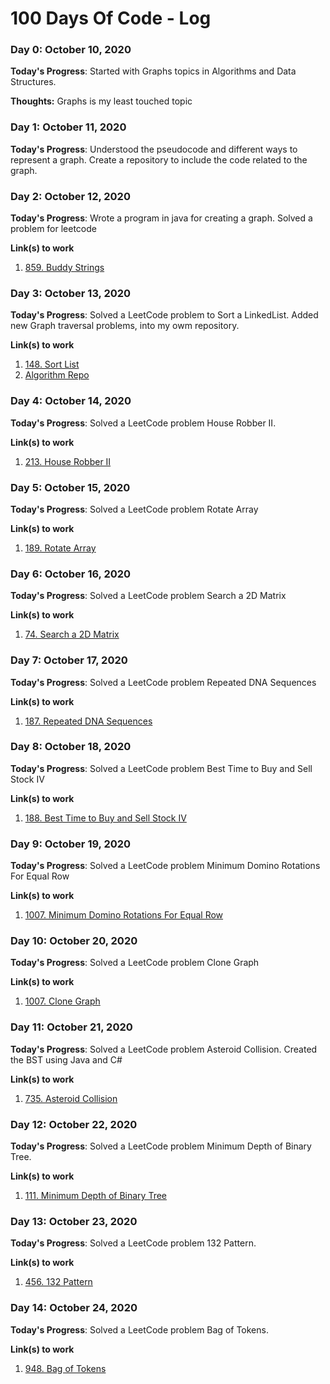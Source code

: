 # 100 Days Of Code - Log

### Day 0: October 10, 2020

**Today's Progress**: Started with Graphs topics in Algorithms and Data Structures.

**Thoughts:** Graphs is my least touched topic

### Day 1: October 11, 2020

**Today's Progress**: Understood the pseudocode and different ways to represent a graph. Create a repository to include the code related to the graph.

### Day 2: October 12, 2020

**Today's Progress**: Wrote a program in java for creating a graph. Solved a problem for leetcode

**Link(s) to work**
1. [859. Buddy Strings](https://leetcode.com/problems/buddy-strings/)

### Day 3: October 13, 2020

**Today's Progress**: Solved a LeetCode problem to Sort a LinkedList. Added new Graph traversal problems, into my owm repository.

**Link(s) to work**
1. [148. Sort List](https://leetcode.com/problems/sort-list/)
2. [Algorithm Repo](https://github.com/amitsamanta2307/algorithms)

### Day 4: October 14, 2020

**Today's Progress**: Solved a LeetCode problem House Robber II.

**Link(s) to work**
1. [213. House Robber II](https://leetcode.com/problems/house-robber-ii/)

### Day 5: October 15, 2020

**Today's Progress**: Solved a LeetCode problem Rotate Array

**Link(s) to work**
1. [189. Rotate Array](https://leetcode.com/problems/rotate-array/)

### Day 6: October 16, 2020

**Today's Progress**: Solved a LeetCode problem Search a 2D Matrix

**Link(s) to work**
1. [74. Search a 2D Matrix](https://leetcode.com/problems/search-a-2d-matrix/)

### Day 7: October 17, 2020

**Today's Progress**: Solved a LeetCode problem Repeated DNA Sequences

**Link(s) to work**
1. [187. Repeated DNA Sequences](https://leetcode.com/problems/repeated-dna-sequences/)

### Day 8: October 18, 2020

**Today's Progress**: Solved a LeetCode problem Best Time to Buy and Sell Stock IV

**Link(s) to work**
1. [188. Best Time to Buy and Sell Stock IV](https://leetcode.com/problems/best-time-to-buy-and-sell-stock-iv/solution/)

### Day 9: October 19, 2020

**Today's Progress**: Solved a LeetCode problem Minimum Domino Rotations For Equal Row

**Link(s) to work**
1. [1007. Minimum Domino Rotations For Equal Row](https://leetcode.com/problems/minimum-domino-rotations-for-equal-row/)

### Day 10: October 20, 2020

**Today's Progress**: Solved a LeetCode problem Clone Graph

**Link(s) to work**
1. [1007. Clone Graph](https://leetcode.com/problems/clone-graph/)

### Day 11: October 21, 2020

**Today's Progress**: Solved a LeetCode problem Asteroid Collision. Created the BST using Java and C#

**Link(s) to work**
1. [735. Asteroid Collision](https://leetcode.com/problems/asteroid-collision/)

### Day 12: October 22, 2020

**Today's Progress**: Solved a LeetCode problem Minimum Depth of Binary Tree.

**Link(s) to work**
1. [111. Minimum Depth of Binary Tree](https://leetcode.com/problems/minimum-depth-of-binary-tree/)

### Day 13: October 23, 2020

**Today's Progress**: Solved a LeetCode problem 132 Pattern.

**Link(s) to work**
1. [456. 132 Pattern](https://leetcode.com/problems/132-pattern/)

### Day 14: October 24, 2020

**Today's Progress**: Solved a LeetCode problem Bag of Tokens.

**Link(s) to work**
1. [948. Bag of Tokens](https://leetcode.com/problems/bag-of-tokens/)